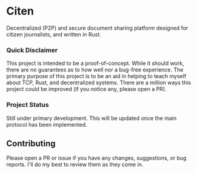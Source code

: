# Citen
Decentralized (P2P) and secure document sharing platform designed for citizen journalists, and written in Rust.

### Quick Disclaimer
This project is intended to be a proof-of-concept. While it should work, there are no guarantees as to how well nor a bug-free experience. The primary purpose of this project is to be an aid in helping to teach myself about TCP, Rust, and decentralized systems. There are a million ways this project could be improved (if you notice any, please open a PR).

### Project Status
Still under primary development. This will be updated once the main protocol has been implemented.

## Contributing
Please open a PR or issue if you have any changes, suggestions, or bug reports. I'll do my best to review them as they come in.
